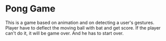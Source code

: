 Pong Game
========================================================
This is a game based on animation and on detecting a user's gestures. Player have to deflect the moving ball with bat and get score. If the player can't do it, it will be game over. And he has to start over.

